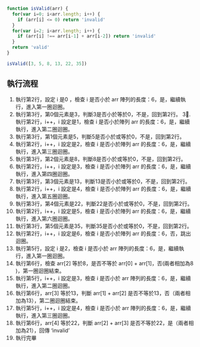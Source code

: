 ``` js
function isValid(arr) {
  for(var i=0; i<arr.length; i++) {
    if (arr[i] <= 0) return 'invalid'
  }
  for(var i=2; i<arr.length; i++) {
    if (arr[i] !== arr[i-1] + arr[i-2]) return 'invalid'
  }
  return 'valid'
}

isValid([3, 5, 8, 13, 22, 35])
```

## 執行流程
1. 執行第2行，設定 i 是0 ，檢查 i 是否小於 arr 陣列的長度：6，是，繼續執行，進入第一圈迴圈。
2. 執行第3行，第0個元素是3，判斷3是否小於等於0，不是，回到第2行。
3. 執行第2行，i++，i 設定是1，檢查 i 是否小於陣列 arr 的長度：6，是，繼續執行，進入第二圈迴圈。
4. 執行第3行，第1個元素是5，判斷5是否小於或等於0，不是，回到第2行。
5. 執行第2行，i++，i 設定是2，檢查 i 是否小於陣列 arr 的長度：6，是，繼續執行，進入第三圈迴圈。
6. 執行第3行，第2個元素是8，判斷8是否小於或等於0，不是，回到第2行。 
7. 執行第2行，i++，i 設定是3，檢查 i 是否小於陣列 arr 的長度：6，是，繼續執行，進入第四圈迴圈。
8. 執行第3行，第3個元素是13，判斷13是否小於或等於0，不是，回到第2行。 
9. 執行第2行，i++，i 設定是4，檢查 i 是否小於陣列 arr 的長度：6，是，繼續執行，進入第五圈迴圈。
10. 執行第3行，第4個元素是22，判斷22是否小於或等於0，不是，回到第2行。 
11. 執行第2行，i++，i 設定是5，檢查 i 是否小於陣列 arr 的長度：6，是，繼續執行，進入第六圈迴圈。
12. 執行第3行，第5個元素是35，判斷35是否小於或等於0，不是，回到第2行。
13. 執行第2行，i++，i 設定是6，檢查 i 是否小於陣列 arr 的長度：6，否，跳出迴圈。
14. 執行第5行，設定 i 是2，檢查 i 是否小於 arr 陣列的長度：6，是，繼續執行，進入第一圈迴圈。
15. 執行第6行，檢查 arr[2] 等於8，是否不等於 arr[0] + arr[1]，否(兩者相加為8
)，第一圈迴圈結束。
16. 執行第5行，i++，i 設定是3，檢查 i 是否小於 arr 陣列的長度：6，是，繼續執行，進入第二圈迴圈。
17. 執行第6行，arr[3] 等於13，判斷 arr[1] + arr[2] 是否不等於13，否（兩者相加為13），第二圈迴圈結束。
18. 執行第5行，i++，i 設定是4，檢查 i 是否小於 arr 陣列的長度：6，是，繼續執行，進入第三圈迴圈。
19. 執行第6行，arr[4] 等於22，判斷 arr[2] + arr[3] 是否不等於22，是（兩者相加為21），回傳 ‘invalid’
20. 執行完畢
